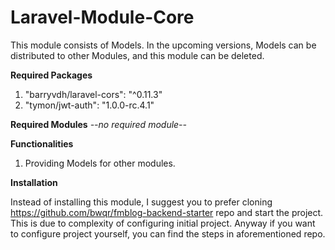 # Laravel-Module-Core

This module consists of Models. In the upcoming versions, Models can
be distributed to other Modules, and this module can be deleted.

**Required Packages**
1. "barryvdh/laravel-cors": "^0.11.3"
2. "tymon/jwt-auth": "1.0.0-rc.4.1"

**Required Modules**
*--no required module--*

**Functionalities**
1. Providing Models for other modules.

**Installation**

Instead of installing this module, I suggest you to prefer cloning 
https://github.com/bwqr/fmblog-backend-starter repo and start the project.
This is due to complexity of configuring initial project. Anyway if 
you want to configure project yourself, you can find the steps in 
aforementioned repo.
